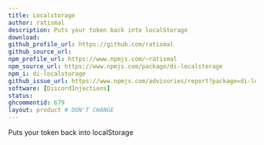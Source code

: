 ```yaml
---
title: Localstorage
author: ratismal
description: Puts your token back into localStorage
download:
github_profile_url: https://github.com/ratismal
github_source_url:
npm_profile_url: https://www.npmjs.com/~ratismal
npm_source_url: https://www.npmjs.com/package/di-localstorage
npm_i: di-localstorage
github_issue_url: https://www.npmjs.com/advisories/report?package=di-localstorage
software: [DiscordInjections]
status:
ghcommentid: 679
layout: product # DON'T CHANGE
---
```

Puts your token back into localStorage